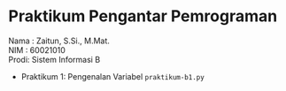 # Praktikum Pengantar Pemrograman

<div> Nama : Zaitun, S.Si., M.Mat. </div>
<div> NIM  : 60021010 </div>
<div> Prodi: Sistem Informasi B </div>

* Praktikum 1: Pengenalan Variabel `praktikum-b1.py`
